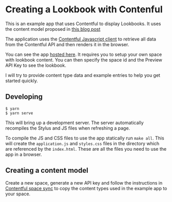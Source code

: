 Creating a Lookbook with Contenful
==================================

This is an example app that uses Contentful to display Lookbooks. It
uses the content model proposed in [this blog post][lookbook-post]

The application uses the [Contentful Javascript client][js-client] to
retrieve all data from the Contentful API and then renders it in the
browser.

You can see the app [hosted here][hosted-example]. It requires you to
setup your own space with lookbook content. You can then specify the
space id and the Preview API Key to see the lookbook.

I will try to provide content type data and example entries to help you
get started quickly.


Developing
----------

~~~
$ yarn
$ yarn serve
~~~

This will bring up a development server. The server automatically
recompiles the Stylus and JS files when refreshing a page.

To compile the JS and CSS files to use the app statically run `make
all`. This will create the `application.js` and `styles.css` files in
the directory which are referenced by the `index.html`. These are all
the files you need to use the app in a browser.

[hosted-example]: https://contentful-labs.github.io/lookbook-example/
[lookbook-post]: https://www.contentful.com/blog/2015/09/10/creating-a-digital-lookbook/
[js-client]: https://github.com/contentful/contentful.js

Creating a content model
----------------------

Create a new space, generate a new API key and follow the instructions in [Contentful space sync][installation-instructions] to copy the content types used in the example app to your space.

[installation-instructions]: https://github.com/contentful-labs/contentful-space-syncs

